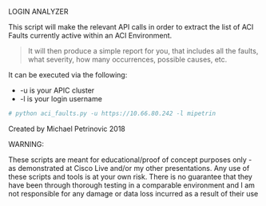 LOGIN ANALYZER

This script will make the relevant API calls in order to extract the list of ACI Faults currently active within an ACI Environment.

> It will then produce a simple report for you, that includes all the faults, what severity, how many occurrences, possible causes, etc.

It can be executed via the following:
* -u is your APIC cluster
* -l is your login username

```YAML
# python aci_faults.py -u https://10.66.80.242 -l mipetrin
```


Created by Michael Petrinovic 2018


WARNING:

These scripts are meant for educational/proof of concept purposes only - as demonstrated at Cisco Live and/or my other presentations. Any use of these scripts and tools is at your own risk. There is no guarantee that they have been through thorough testing in a comparable environment and I am not responsible for any damage or data loss incurred as a result of their use
